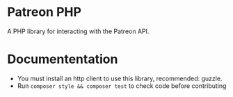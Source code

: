 # Patreon PHP

A PHP library for interacting with the Patreon API.

# Documententation

* You must install an http client to use this library, recommended: guzzle.
* Run `composer style && composer test` to check code before contributing
